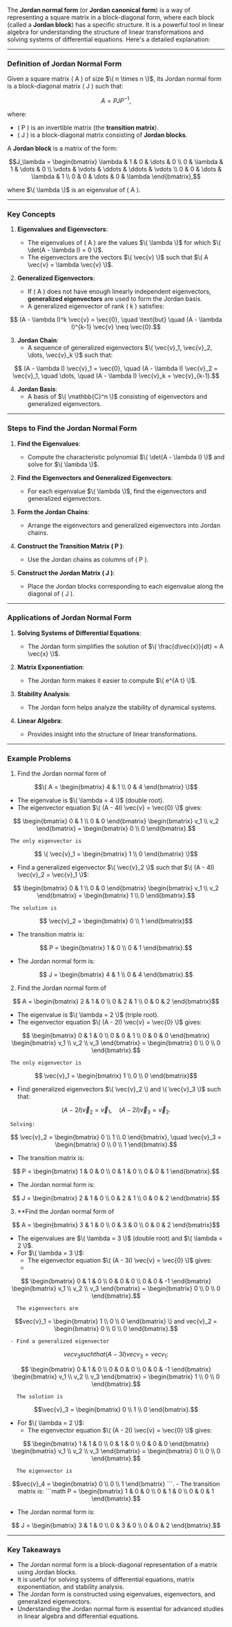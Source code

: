 The **Jordan normal form** (or **Jordan canonical form**) is a way of representing a square matrix in a block-diagonal form, where each block (called a **Jordan block**) has a specific structure. It is a powerful tool in linear algebra for understanding the structure of linear transformations and solving systems of differential equations. Here's a detailed explanation:

---

### **Definition of Jordan Normal Form**

Given a square matrix \( A \) of size $\( n \times n \)$, its Jordan normal form is a block-diagonal matrix \( J \) such that:
```math
A = P J P^{-1},
```
where:
- \( P \) is an invertible matrix (the **transition matrix**).
- \( J \) is a block-diagonal matrix consisting of **Jordan blocks**.

A **Jordan block** is a matrix of the form:
```math
J_\lambda = \begin{bmatrix}
\lambda & 1 & 0 & \dots & 0 \\
0 & \lambda & 1 & \dots & 0 \\
\vdots & \vdots & \ddots & \ddots & \vdots \\
0 & 0 & \dots & \lambda & 1 \\
0 & 0 & \dots & 0 & \lambda
\end{bmatrix},
```
where $\( \lambda \)$ is an eigenvalue of \( A \).

---

### **Key Concepts**

1. **Eigenvalues and Eigenvectors**:
   - The eigenvalues of \( A \) are the values $\( \lambda \)$ for which $\( \det(A - \lambda I) = 0 \)$.
   - The eigenvectors are the vectors $\( \vec{v} \)$ such that $\( A \vec{v} = \lambda \vec{v} \)$.

2. **Generalized Eigenvectors**:
   - If \( A \) does not have enough linearly independent eigenvectors, **generalized eigenvectors** are used to form the Jordan basis.
   - A generalized eigenvector of rank \( k \) satisfies:
```math
     (A - \lambda I)^k \vec{v} = \vec{0}, \quad \text{but} \quad (A - \lambda I)^{k-1} \vec{v} \neq \vec{0}.
```

3. **Jordan Chain**:
   - A sequence of generalized eigenvectors $\( \vec{v}_1, \vec{v}_2, \dots, \vec{v}_k \)$ such that:
```math
     (A - \lambda I) \vec{v}_1 = \vec{0}, \quad (A - \lambda I) \vec{v}_2 = \vec{v}_1, \quad \dots, \quad (A - \lambda I) \vec{v}_k = \vec{v}_{k-1}.
```

4. **Jordan Basis**:
   - A basis of $\( \mathbb{C}^n \)$ consisting of eigenvectors and generalized eigenvectors.

---

### **Steps to Find the Jordan Normal Form**

1. **Find the Eigenvalues**:
   - Compute the characteristic polynomial $\( \det(A - \lambda I) \)$ and solve for $\( \lambda \)$.

2. **Find the Eigenvectors and Generalized Eigenvectors**:
   - For each eigenvalue $\( \lambda \)$, find the eigenvectors and generalized eigenvectors.

3. **Form the Jordan Chains**:
   - Arrange the eigenvectors and generalized eigenvectors into Jordan chains.

4. **Construct the Transition Matrix \( P \)**:
   - Use the Jordan chains as columns of \( P \).

5. **Construct the Jordan Matrix \( J \)**:
   - Place the Jordan blocks corresponding to each eigenvalue along the diagonal of \( J \).

---

### **Applications of Jordan Normal Form**

1. **Solving Systems of Differential Equations**:
   - The Jordan form simplifies the solution of $\( \frac{d\vec{x}}{dt} = A \vec{x} \)$.

2. **Matrix Exponentiation**:
   - The Jordan form makes it easier to compute $\( e^{A t} \)$.

3. **Stability Analysis**:
   - The Jordan form helps analyze the stability of dynamical systems.

4. **Linear Algebra**:
   - Provides insight into the structure of linear transformations.

---

### **Example Problems**

1. Find the Jordan normal form of

```math
\( A = \begin{bmatrix} 4 & 1 \\ 0 & 4 \end{bmatrix} \)
```

   - The eigenvalue is $\( \lambda = 4 \)$ (double root).
   - The eigenvector equation $\( (A - 4I) \vec{v} = \vec{0} \)$ gives:
```math
     \begin{bmatrix} 0 & 1 \\ 0 & 0 \end{bmatrix} \begin{bmatrix} v_1 \\ v_2 \end{bmatrix} = \begin{bmatrix} 0 \\ 0 \end{bmatrix}.
```
     The only eigenvector is
```math
     \( \vec{v}_1 = \begin{bmatrix} 1 \\ 0 \end{bmatrix} \)
```

   - Find a generalized eigenvector $\( \vec{v}_2 \)$ such that $\( (A - 4I) \vec{v}_2 = \vec{v}_1 \)$:
```math
     \begin{bmatrix} 0 & 1 \\ 0 & 0 \end{bmatrix} \begin{bmatrix} v_1 \\ v_2 \end{bmatrix} = \begin{bmatrix} 1 \\ 0 \end{bmatrix}.
```
     The solution is
```math
     \vec{v}_2 = \begin{bmatrix} 0 \\ 1 \end{bmatrix}
```
   - The transition matrix is:
```math
     P = \begin{bmatrix} 1 & 0 \\ 0 & 1 \end{bmatrix}.
```
   - The Jordan normal form is:
```math
     J = \begin{bmatrix} 4 & 1 \\ 0 & 4 \end{bmatrix}.
```

2. Find the Jordan normal form of
```math
 A = \begin{bmatrix} 2 & 1 & 0 \\ 0 & 2 & 1 \\ 0 & 0 & 2 \end{bmatrix}
```
   - The eigenvalue is $\( \lambda = 2 \)$ (triple root).
   - The eigenvector equation $\( (A - 2I) \vec{v} = \vec{0} \)$ gives:
```math
     \begin{bmatrix} 0 & 1 & 0 \\ 0 & 0 & 1 \\ 0 & 0 & 0 \end{bmatrix} \begin{bmatrix} v_1 \\ v_2 \\ v_3 \end{bmatrix} = \begin{bmatrix} 0 \\ 0 \\ 0 \end{bmatrix}.
```
     The only eigenvector is
```math
     \vec{v}_1 = \begin{bmatrix} 1 \\ 0 \\ 0 \end{bmatrix}
```
 
   - Find generalized eigenvectors $\( \vec{v}_2 \) and \( \vec{v}_3 \)$ such that:
```math
     (A - 2I) \vec{v}_2 = \vec{v}_1, \quad (A - 2I) \vec{v}_3 = \vec{v}_2.
```
     Solving:
```math
     \vec{v}_2 = \begin{bmatrix} 0 \\ 1 \\ 0 \end{bmatrix}, \quad \vec{v}_3 = \begin{bmatrix} 0 \\ 0 \\ 1 \end{bmatrix}.
```
   - The transition matrix is:
```math
     P = \begin{bmatrix} 1 & 0 & 0 \\ 0 & 1 & 0 \\ 0 & 0 & 1 \end{bmatrix}.
```
   - The Jordan normal form is:
```math
     J = \begin{bmatrix} 2 & 1 & 0 \\ 0 & 2 & 1 \\ 0 & 0 & 2 \end{bmatrix}.
```

3. **Find the Jordan normal form of

```math
 A = \begin{bmatrix} 3 & 1 & 0 \\ 0 & 3 & 0 \\ 0 & 0 & 2 \end{bmatrix}
```
   - The eigenvalues are $\( \lambda = 3 \)$ (double root) and $\( \lambda = 2 \)$.
   - For $\( \lambda = 3 \)$:
     - The eigenvector equation $\( (A - 3I) \vec{v} = \vec{0} \)$ gives:
     - 
```math
       \begin{bmatrix} 0 & 1 & 0 \\ 0 & 0 & 0 \\ 0 & 0 & -1 \end{bmatrix} \begin{bmatrix} v_1 \\ v_2 \\ v_3 \end{bmatrix} = \begin{bmatrix} 0 \\ 0 \\ 0 \end{bmatrix}.
```
       The eigenvectors are 
```math       
vec{v}_1 = \begin{bmatrix} 1 \\ 0 \\ 0 \end{bmatrix} \) and vec{v}_2 = \begin{bmatrix} 0 \\ 0 \\ 0 \end{bmatrix}.
```     
     - Find a generalized eigenvector 
```math  
      vec{v}_3  such that  (A - 3I) vec{v}_3 = vec{v}_1:
```
 
```math
       \begin{bmatrix} 0 & 1 & 0 \\ 0 & 0 & 0 \\ 0 & 0 & -1 \end{bmatrix} \begin{bmatrix} v_1 \\ v_2 \\ v_3 \end{bmatrix} = \begin{bmatrix} 1 \\ 0 \\ 0 \end{bmatrix}.
```
       The solution is
```math
\vec{v}_3 = \begin{bmatrix} 0 \\ 1 \\ 0 \end{bmatrix}.
```
   - For $\( \lambda = 2 \)$:
     - The eigenvector equation $\( (A - 2I) \vec{v} = \vec{0} \)$ gives:
```math
       \begin{bmatrix} 1 & 1 & 0 \\ 0 & 1 & 0 \\ 0 & 0 & 0 \end{bmatrix} \begin{bmatrix} v_1 \\ v_2 \\ v_3 \end{bmatrix} = \begin{bmatrix} 0 \\ 0 \\ 0 \end{bmatrix}.
```
       The eigenvector is
```math
vec{v}_4 = \begin{bmatrix} 0 \\ 0 \\ 1 \end{bmatrix}
```.
   - The transition matrix is:
```math
     P = \begin{bmatrix} 1 & 0 & 0 \\ 0 & 1 & 0 \\ 0 & 0 & 1 \end{bmatrix}.
```
   - The Jordan normal form is:
```math
     J = \begin{bmatrix} 3 & 1 & 0 \\ 0 & 3 & 0 \\ 0 & 0 & 2 \end{bmatrix}.
```

---

### **Key Takeaways**
- The Jordan normal form is a block-diagonal representation of a matrix using Jordan blocks.
- It is useful for solving systems of differential equations, matrix exponentiation, and stability analysis.
- The Jordan form is constructed using eigenvalues, eigenvectors, and generalized eigenvectors.
- Understanding the Jordan normal form is essential for advanced studies in linear algebra and differential equations.
